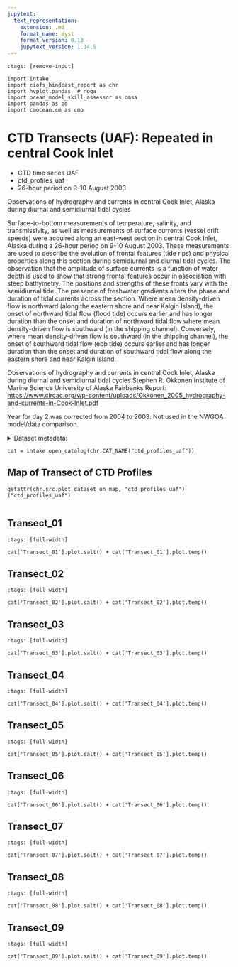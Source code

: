 ```yaml
---
jupytext:
  text_representation:
    extension: .md
    format_name: myst
    format_version: 0.13
    jupytext_version: 1.14.5
---
```


```{code-cell}
:tags: [remove-input]

import intake
import ciofs_hindcast_report as chr
import hvplot.pandas  # noqa
import ocean_model_skill_assessor as omsa
import pandas as pd
import cmocean.cm as cmo
```

# CTD Transects (UAF): Repeated in central Cook Inlet

* CTD time series UAF
* ctd_profiles_uaf
* 26-hour period on 9-10 August 2003

Observations of hydrography and currents in central Cook Inlet, Alaska during diurnal
and semidiurnal tidal cycles

Surface-to-bottom measurements of temperature, salinity, and transmissivity, as well as measurements of surface currents (vessel drift speeds) were acquired along an east-west section in central Cook Inlet, Alaska during a 26-hour period on 9-10 August 2003. These measurements are used to describe the evolution of frontal features (tide rips) and physical properties along this section during semidiurnal and diurnal tidal cycles. The observation that the amplitude of surface currents is a function of water depth is used to show that strong frontal features occur in association with steep bathymetry. The positions and strengths of these fronts vary with the semidiurnal tide. The presence of freshwater gradients alters the phase and duration of tidal currents across the section. Where mean density-driven flow is northward (along the eastern shore and near Kalgin Island), the onset of northward tidal flow (flood tide) occurs earlier and has longer duration than the onset and duration of northward tidal flow where mean density-driven flow is southward (in the shipping channel). Conversely, where mean density-driven flow is southward (in the shipping channel), the onset of southward tidal flow (ebb tide) occurs earlier and has longer duration than the onset and duration of southward tidal flow along the eastern shore and near Kalgin Island. 

Observations of hydrography and currents in central Cook Inlet, Alaska during diurnal
and semidiurnal tidal cycles
Stephen R. Okkonen
Institute of Marine Science
University of Alaska Fairbanks
Report: https://www.circac.org/wp-content/uploads/Okkonen_2005_hydrography-and-currents-in-Cook-Inlet.pdf


Year for day 2 was corrected from 2004 to 2003. Not used in the NWGOA model/data comparison.

<details><summary>Dataset metadata:</summary>

|    | Dataset     | featuretype       |   maxLatitude |   maxLongitude | maxTime             |   minLatitude |   minLongitude | minTime             | urlpath                                                         |
|---:|:------------|:------------------|--------------:|---------------:|:--------------------|--------------:|---------------:|:--------------------|:----------------------------------------------------------------|
|  0 | Transect_01 | trajectoryProfile |       60.4837 |       -151.3   | 2003-08-09 23:03:00 |       60.4815 |       -151.8   | 2003-08-09 20:36:00 | https://researchworkspace.com/files/42202256/TS%20downcasts.csv |
|  1 | Transect_02 | trajectoryProfile |       60.4843 |       -151.301 | 2003-08-10 01:25:00 |       60.4816 |       -151.765 | 2003-08-09 23:12:00 | https://researchworkspace.com/files/42202256/TS%20downcasts.csv |
|  2 | Transect_03 | trajectoryProfile |       60.4842 |       -151.336 | 2003-08-10 04:06:00 |       60.4827 |       -151.8   | 2003-08-10 01:35:00 | https://researchworkspace.com/files/42202256/TS%20downcasts.csv |
|  3 | Transect_04 | trajectoryProfile |       60.4858 |       -151.3   | 2003-08-10 07:06:00 |       60.4823 |       -151.766 | 2003-08-10 04:14:00 | https://researchworkspace.com/files/42202256/TS%20downcasts.csv |
|  4 | Transect_05 | trajectoryProfile |       60.4836 |       -151.334 | 2003-08-10 10:02:00 |       60.4827 |       -151.799 | 2003-08-10 07:16:00 | https://researchworkspace.com/files/42202256/TS%20downcasts.csv |
|  5 | Transect_06 | trajectoryProfile |       60.4833 |       -151.3   | 2003-08-10 12:37:00 |       60.4825 |       -151.766 | 2003-08-10 10:11:00 | https://researchworkspace.com/files/42202256/TS%20downcasts.csv |
|  6 | Transect_07 | trajectoryProfile |       60.4842 |       -151.3   | 2003-08-10 16:58:00 |       60.4823 |       -151.8   | 2003-08-10 14:01:00 | https://researchworkspace.com/files/42202256/TS%20downcasts.csv |
|  7 | Transect_08 | trajectoryProfile |       60.4845 |       -151.3   | 2003-08-10 20:17:00 |       60.482  |       -151.767 | 2003-08-10 17:09:00 | https://researchworkspace.com/files/42202256/TS%20downcasts.csv |
|  8 | Transect_09 | trajectoryProfile |       60.484  |       -151.317 | 2003-08-10 22:59:00 |       60.4827 |       -151.8   | 2003-08-10 20:26:00 | https://researchworkspace.com/files/42202256/TS%20downcasts.csv |

</details>



```{code-cell}
cat = intake.open_catalog(chr.CAT_NAME("ctd_profiles_uaf"))
```

## Map of Transect of CTD Profiles
    

```{code-cell}
getattr(chr.src.plot_dataset_on_map, "ctd_profiles_uaf")("ctd_profiles_uaf")
    
```

## Transect_01
        

```{code-cell}
:tags: [full-width]

cat['Transect_01'].plot.salt() + cat['Transect_01'].plot.temp()
```

## Transect_02
        

```{code-cell}
:tags: [full-width]

cat['Transect_02'].plot.salt() + cat['Transect_02'].plot.temp()
```

## Transect_03
        

```{code-cell}
:tags: [full-width]

cat['Transect_03'].plot.salt() + cat['Transect_03'].plot.temp()
```

## Transect_04
        

```{code-cell}
:tags: [full-width]

cat['Transect_04'].plot.salt() + cat['Transect_04'].plot.temp()
```

## Transect_05
        

```{code-cell}
:tags: [full-width]

cat['Transect_05'].plot.salt() + cat['Transect_05'].plot.temp()
```

## Transect_06
        

```{code-cell}
:tags: [full-width]

cat['Transect_06'].plot.salt() + cat['Transect_06'].plot.temp()
```

## Transect_07
        

```{code-cell}
:tags: [full-width]

cat['Transect_07'].plot.salt() + cat['Transect_07'].plot.temp()
```

## Transect_08
        

```{code-cell}
:tags: [full-width]

cat['Transect_08'].plot.salt() + cat['Transect_08'].plot.temp()
```

## Transect_09
        

```{code-cell}
:tags: [full-width]

cat['Transect_09'].plot.salt() + cat['Transect_09'].plot.temp()
```
